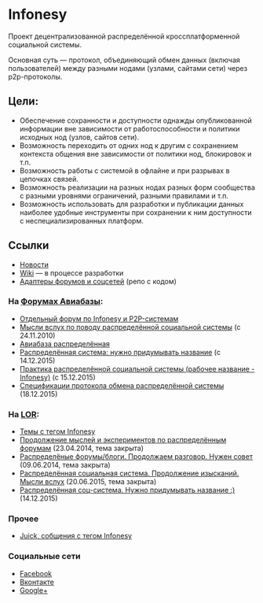 # Infonesy

Проект децентрализованной распределённой кроссплатформенной социальной системы.

Основная суть — протокол, объединяющий обмен данных (включая пользователей) между разными нодами (узлами, сайтами сети) через p2p-протоколы.

## Цели:

* Обеспечение сохранности и доступности однажды опубликованной информации вне зависимости от работоспособности и политики исходных нод (узлов, сайтов сети).
* Возможность переходить от одних нод к другим с сохранением контекста общения вне зависимости от политики нод, блокировок и т.п.
* Возможность работы с системой в офлайне и при разрывах в цепочках связей.
* Возможность реализации на разных нодах разных форм сообщества с разными уровнями ограничений, разными правилами и т.п.
* Возможность использовать для разработки и публикации данных наиболее удобные инструменты при сохранении к ним доступности с неспециализированных платформ.

## Ссылки

* [Новости](https://github.com/Balancer/infonesy/blob/master/news.md)
* [Wiki](https://github.com/Balancer/infonesy/wiki) — в процессе разработки
* [Адаптеры форумов и соцсетей](https://github.com/Balancer/infonesy-bors) (репо с кодом)

### На [Форумах Авиабазы](http://forums.balancer.ru):

* [Отдельный форум по Infonesy и P2P-системам](http://www.wrk.ru/forums/viewforum.php?id=218)
* [Мысли вслух по поводу распределённой социальной системы](http://www.wrk.ru/support/2015/06/t73677--mysli-vslukh-po-povodu-raspredelyonnoj-sotsialnoj-sistemy.html) (с 24.11.2010)
* [Авиабаза распределённая](http://forums.balancer.ru/support/2014/04/t89569--aviabaza-raspredelyonnaya.html)
* [Распределённая система: нужно придумывать название](http://www.wrk.ru/tech/forum/2015/12/t92293,2--raspredelyonnaya-sistema-nuzhno-pridumyvat-nazvanie.8115.html) (с 14.12.2015)
* [Практика распределённой социальной системы (рабочее название - Infonesy)](http://www.wrk.ru/support/2015/12/t92302--praktika-raspredelyonnoj-sotsialnoj-sistemy-rabochee-nazvani.7429.html) (с 15.12.2015)
* [Спецификации протокола обмена распределённой системы](http://www.wrk.ru/support/2015/12/t92310--spetsifikatsii-protokola-obmena-raspredelyonnoj-sistemy.5780.html) (18.12.2015)

### На [LOR](https://www.linux.org.ru/):

* [Темы с тегом Infonesy](https://www.linux.org.ru/tag/infonesy)
* [Продолжение мыслей и экспериментов по распределённым форумам](https://www.linux.org.ru/forum/talks/10414735) (23.04.2014, тема закрыта)
* [Распределёные форумы/блоги. Продолжаем разговор. Нужен совет](https://www.linux.org.ru/forum/talks/10564186) (09.06.2014, тема закрыта)
* [Распределённая социальная система. Продолжение изысканий. Мысли вслух](https://www.linux.org.ru/forum/talks/11715341) (20.06.2015, тема закрыта)
* [Распределённая соц-система. Нужно придумывать название :)](https://www.linux.org.ru/forum/talks/12194313) (14.12.2015)

### Прочее

* [Juick, собщения с тегом Infonesy](http://juick.com/tag/Infonesy)

### Социальные сети

* [Facebook](https://www.facebook.com/groups/1510899102543789/)
* [Вконтакте](http://vk.com/infonesy)
* [Google+](https://plus.google.com/communities/101737349939842192089)
